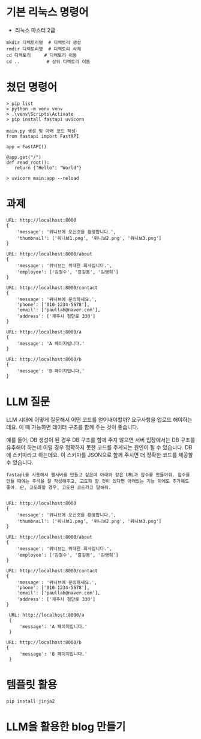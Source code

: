 # 기본 리눅스 명령어
* 리눅스 마스터 2급

```
mkdir 디렉토리명  # 디렉토리 생성
rmdir 디렉토리명  # 디렉토리 삭제
cd 디렉토리     # 디렉토리 이동
cd ..          # 상위 디렉토리 이동
```

# 쳤던 명령어

```
> pip list
> python -m venv venv
> .\venv\Scripts\Activate
> pip install fastapi uvicorn

main.py 생성 및 아래 코드 작성
from fastapi import FastAPI
 
app = FastAPI()
 
@app.get("/")
def read_root():
   return {"Hello": "World"}

> uvicorn main:app --reload
```



# 과제

```
URL: http://localhost:8000
{
    'message': '위니브에 오신것을 환영합니다.',
    'thumbnail': ['위니브1.png', '위니브2.png', '위니브3.png']
}

URL: http://localhost:8000/about
{
    'message': '위니브는 위대한 회사입니다.',
    'employee': ['김철수', '홍길동', '김영희']
}

URL: http://localhost:8000/contact
{
    'message': '위니브에 문의하세요.',
    'phone': ['010-1234-5678'],
    'email': ['paullab@naver.com'],
    'address': ['제주시 첨단로 330']
}

URL: http://localhost:8000/a
{
    'message': 'A 페이지입니다.'
}

URL: http://localhost:8000/b
{
    'message': 'B 페이지입니다.'
}
```

# LLM 질문

LLM 시대에 어떻게 질문해서 어떤 코드를 얻어내야할까?
요구사항을 업로드 해야하는데요.
이 때 가능하면 데이터 구조를 함께 주는 것이 좋습니다.

예를 들어, DB 생성이 된 경우 DB 구조를 함께 주지 않으면 서버 입장에서는 DB 구조를 유추해야 하는데 이럴 경우 정확하지 못한 코드를 주게되는 원인이 될 수 있습니다.
DB에 스키마라고 하는데요. 이 스키마를 JSON으로 함께 주시면 더 정확한 코드를 제공할 수 있습니다.

```
fastapi를 사용해서 웹서버를 만들고 싶은데 아래와 같은 URL과 함수를 만들어줘. 함수를 만들 때에는 주석을 잘 작성해주고, 고도화 할 것이 있다면 아래있는 기능 외에도 추가해도 좋아. 단, 고도화할 경우, 고도된 코드라고 말해줘.


URL: http://localhost:8000
{
    'message': '위니브에 오신것을 환영합니다.',
    'thumbnail': ['위니브1.png', '위니브2.png', '위니브3.png']
}

URL: http://localhost:8000/about
{
    'message': '위니브는 위대한 회사입니다.',
    'employee': ['김철수', '홍길동', '김영희']
}

URL: http://localhost:8000/contact
{
    'message': '위니브에 문의하세요.',
    'phone': ['010-1234-5678'],
    'email': ['paullab@naver.com'],
    'address': ['제주시 첨단로 330']
}

 URL: http://localhost:8000/a
 {
     'message': 'A 페이지입니다.'
 }

URL: http://localhost:8000/b
{
     'message': 'B 페이지입니다.'
 }
```

# 템플릿 활용

```
pip install jinja2
```

# LLM을 활용한 blog 만들기

```


```